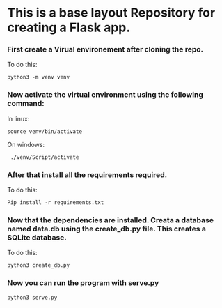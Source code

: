 # This is a base layout Repository for creating a Flask app.

### First create a Virual environement after cloning the repo.

To do this:
```
python3 -m venv venv
```

### Now activate the virtual environment using the following command:

In linux: 
```
source venv/bin/activate
```

On windows:
```
 ./venv/Script/activate
```

### After that install all the requirements required.

To do this:
```
Pip install -r requirements.txt
```

### Now that the dependencies are installed. Creata a database named data.db using the create_db.py file. This creates a SQLite database.

To do this:
```
python3 create_db.py
```

### Now you can run the program with serve.py

```
python3 serve.py
```
